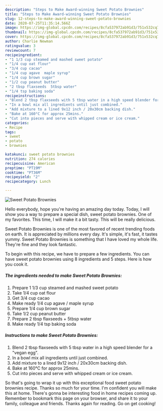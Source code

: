 ```yaml
---
description: "Steps to Make Award-winning Sweet Potato Brownies"
title: "Steps to Make Award-winning Sweet Potato Brownies"
slug: 12-steps-to-make-award-winning-sweet-potato-brownies
date: 2020-07-25T11:35:14.566Z
image: https://img-global.cpcdn.com/recipes/8cfa537972ab91d3/751x532cq70/sweet-potato-brownies-recipe-main-photo.jpg
thumbnail: https://img-global.cpcdn.com/recipes/8cfa537972ab91d3/751x532cq70/sweet-potato-brownies-recipe-main-photo.jpg
cover: https://img-global.cpcdn.com/recipes/8cfa537972ab91d3/751x532cq70/sweet-potato-brownies-recipe-main-photo.jpg
author: Charlie Newman
ratingvalue: 3
reviewcount: 7
recipeingredient:
- "1 1/3 cup steamed and mashed sweet potato"
- "1/4 cup oat flour"
- "3/4 cup cacao"
- "1/4 cup agave  maple syrup"
- "1/4 cup brown sugar"
- "1/2 cup peanut butter"
- "2 tbsp flaxseeds  5tbsp water"
- "1/4 tsp baking soda"
recipeinstructions:
- "Blend 2 tbsp flaxseeds with 5 tbsp water in a high speed blender for a &#34;vegan egg&#34;."
- "In a bowl mix all ingredients until just combined."
- "Add mixture to a lined 9x12 inch / 20x30cm backing dish."
- "Bake at 160°C for approx 25mins."
- "Cut into pieces and serve with whipped cream or ice cream."
categories:
- Recipe
tags:
- sweet
- potato
- brownies

katakunci: sweet potato brownies 
nutrition: 274 calories
recipecuisine: American
preptime: "PT19M"
cooktime: "PT36M"
recipeyield: "2"
recipecategory: Lunch

---
```



![Sweet Potato Brownies](https://img-global.cpcdn.com/recipes/8cfa537972ab91d3/751x532cq70/sweet-potato-brownies-recipe-main-photo.jpg)

Hello everybody, hope you're having an amazing day today. Today, I will show you a way to prepare a special dish, sweet potato brownies. One of my favorites. This time, I will make it a bit tasty. This will be really delicious.

Sweet Potato Brownies is one of the most favored of recent trending foods on earth. It is appreciated by millions every day. It's simple, it's fast, it tastes yummy. Sweet Potato Brownies is something that I have loved my whole life. They're fine and they look fantastic.




To begin with this recipe, we have to prepare a few ingredients. You can have sweet potato brownies using 8 ingredients and 5 steps. Here is how you cook it.

<!--inarticleads1-->

##### The ingredients needed to make Sweet Potato Brownies:

1. Prepare 1 1/3 cup steamed and mashed sweet potato
1. Take 1/4 cup oat flour
1. Get 3/4 cup cacao
1. Make ready 1/4 cup agave / maple syrup
1. Prepare 1/4 cup brown sugar
1. Take 1/2 cup peanut butter
1. Prepare 2 tbsp flaxseeds + 5tbsp water
1. Make ready 1/4 tsp baking soda




<!--inarticleads2-->

##### Instructions to make Sweet Potato Brownies:

1. Blend 2 tbsp flaxseeds with 5 tbsp water in a high speed blender for a &#34;vegan egg&#34;.
1. In a bowl mix all ingredients until just combined.
1. Add mixture to a lined 9x12 inch / 20x30cm backing dish.
1. Bake at 160°C for approx 25mins.
1. Cut into pieces and serve with whipped cream or ice cream.




So that's going to wrap it up with this exceptional food sweet potato brownies recipe. Thanks so much for your time. I'm confident you will make this at home. There's gonna be interesting food in home recipes coming up. Remember to bookmark this page on your browser, and share it to your family, colleague and friends. Thanks again for reading. Go on get cooking!
